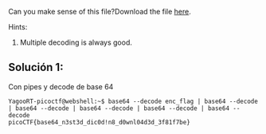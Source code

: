 Can you make sense of this file?Download the file [here](https://artifacts.picoctf.net/c/474/enc_flag).

Hints:
1. Multiple decoding is always good.
## Solución 1:
Con pipes y decode de base 64
```
YagooRT-picoctf@webshell:~$ base64 --decode enc_flag | base64 --decode | base64 --decode | base64 --decode | base64 --decode | base64 --decode
picoCTF{base64_n3st3d_dic0d!n8_d0wnl04d3d_3f81f7be}
```